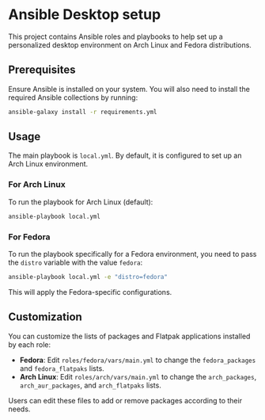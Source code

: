 # Ansible Desktop setup

This project contains Ansible roles and playbooks to help set up a personalized desktop environment on Arch Linux and Fedora distributions.

## Prerequisites

Ensure Ansible is installed on your system. You will also need to install the required Ansible collections by running:

```bash
ansible-galaxy install -r requirements.yml
```

## Usage

The main playbook is `local.yml`. By default, it is configured to set up an Arch Linux environment.

### For Arch Linux

To run the playbook for Arch Linux (default):

```bash
ansible-playbook local.yml
```

### For Fedora

To run the playbook specifically for a Fedora environment, you need to pass the `distro` variable with the value `fedora`:

```bash
ansible-playbook local.yml -e "distro=fedora"
```

This will apply the Fedora-specific configurations.

## Customization

You can customize the lists of packages and Flatpak applications installed by each role:

*   **Fedora**: Edit `roles/fedora/vars/main.yml` to change the `fedora_packages` and `fedora_flatpaks` lists.
*   **Arch Linux**: Edit `roles/arch/vars/main.yml` to change the `arch_packages`, `arch_aur_packages`, and `arch_flatpaks` lists.

Users can edit these files to add or remove packages according to their needs.

